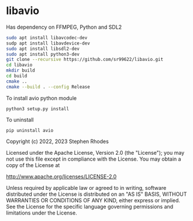 # libavio

Has dependency on FFMPEG, Python and SDL2

```bash
sudo apt install libavcodec-dev
sudp apt install libavdevice-dev
sudo apt install libsdl2-dev
sudo apt install python3-dev
git clone --recursive https://github.com/sr99622/libavio.git
cd libavio
mkdir build
cd build
cmake ..
cmake --build . --config Release
```

To install avio python module
```
python3 setup.py install
```
To uninstall
```
pip uninstall avio
```


Copyright (c) 2022, 2023  Stephen Rhodes

Licensed under the Apache License, Version 2.0 (the "License");
you may not use this file except in compliance with the License.
You may obtain a copy of the License at

   http://www.apache.org/licenses/LICENSE-2.0

Unless required by applicable law or agreed to in writing, software
distributed under the License is distributed on an "AS IS" BASIS,
WITHOUT WARRANTIES OR CONDITIONS OF ANY KIND, either express or implied.
See the License for the specific language governing permissions and
limitations under the License.
